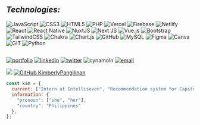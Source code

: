 ## _Technologies:_
![JavaScript](https://img.shields.io/badge/javascript-7f9374.svg?style=for-the-badge&logo=javascript&logoColor=white) ![CSS3](https://img.shields.io/badge/css3-7f9374.svg?style=for-the-badge&logo=css3&logoColor=white) ![HTML5](https://img.shields.io/badge/html5-7f9374.svg?style=for-the-badge&logo=html5&logoColor=white) ![PHP](https://img.shields.io/badge/php-7f9374.svg?style=for-the-badge&logo=php&logoColor=white) ![Vercel](https://img.shields.io/badge/vercel-7f9374.svg?style=for-the-badge&logo=vercel&logoColor=white) ![Firebase](https://img.shields.io/badge/firebase-7f9374.svg?style=for-the-badge&logo=firebase&logoColor=white) ![Netlify](https://img.shields.io/badge/netlify-7f9374.svg?style=for-the-badge&logo=netlify&logoColor=white) ![React](https://img.shields.io/badge/react-7f9374.svg?style=for-the-badge&logo=react&logoColor=white) ![React Native](https://img.shields.io/badge/react_native-7f9374.svg?style=for-the-badge&logo=react&logoColor=white) ![NuxtJS](https://img.shields.io/badge/Nuxt-7f9374?style=for-the-badge&logo=nuxt.js&logoColor=white) ![Next JS](https://img.shields.io/badge/Next-7f9374?style=for-the-badge&logo=next.js&logoColor=white) ![Vue.js](https://img.shields.io/badge/vuejs-7f9374.svg?style=for-the-badge&logo=vuedotjs&logoColor=white) ![Bootstrap](https://img.shields.io/badge/bootstrap-7f9374.svg?style=for-the-badge&logo=bootstrap&logoColor=white) ![TailwindCSS](https://img.shields.io/badge/tailwindcss-7f9374.svg?style=for-the-badge&logo=tailwind-css&logoColor=white) ![Chakra](https://img.shields.io/badge/chakra-7f9374.svg?style=for-the-badge&logo=chakraui&logoColor=white) ![Chart.js](https://img.shields.io/badge/chart.js-7f9374.svg?style=for-the-badge&logo=chart.js&logoColor=white) ![GitHub](https://img.shields.io/badge/GitHub-7f9374.svg?style=for-the-badge&logo=github&logoColor=white) ![MySQL](https://img.shields.io/badge/mysql-7f9374.svg?style=for-the-badge&logo=mysql&logoColor=white) ![Figma](https://img.shields.io/badge/figma-7f9374.svg?style=for-the-badge&logo=figma&logoColor=white) ![Canva](https://img.shields.io/badge/Canva-7f9374.svg?style=for-the-badge&logo=Canva&logoColor=white) ![GIT](https://img.shields.io/badge/Git-7f9374?style=for-the-badge&logo=git&logoColor=white) ![Python](https://img.shields.io/badge/Python-7f9374?style=for-the-badge&logo=git&logoColor=white)
##
[![portfolio](https://img.shields.io/badge/my_portfolio-4f5f45?style=for-the-badge&logo=ko-fi&logoColor=white)](https://kimberly-pangilinan.vercel.app) [![linkedin](https://img.shields.io/badge/linkedin-4f5f45?style=for-the-badge&logo=linkedin&logoColor=white)](https://www.linkedin.com/in/kimberlypangilinan/) [![twitter](https://img.shields.io/badge/twitter-4f5f45?style=for-the-badge&logo=twitter&logoColor=white)](https://twitter.com/kpangilinan_dev) ![cynamoln](https://img.shields.io/badge/cynamoln-4f5f45?style=for-the-badge&logo=discord&logoColor=white) [![email](https://img.shields.io/badge/gmail-4f5f45?style=for-the-badge&logo=gmail&logoColor=white)](mailto:kimberlypangilinan2001@gmail.com)

[![](https://visitcount.itsvg.in/api?id=kimberlypangilinan&icon=0&color=12)](https://visitcount.itsvg.in)
[![GitHub KimberlyPangilinan](https://img.shields.io/github/followers/kimberlypangilinan?label=follow&style=social)](https://github.com/kimberlypangilinan)

```javascript
const kim = {
  current: ["Intern at Intelliseven", "Recommendation system for Capstone", "Project with my Partner"],
  information: {
    "pronoun": ["she", "her"],
    "country": "Philippines"
  },
};
```



